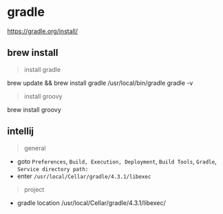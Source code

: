 # gradle

https://gradle.org/install/

## brew install

> install gradle

brew update && brew install gradle
/usr/local/bin/gradle
gradle -v

> install groovy

brew install groovy

## intellij

> general

- goto `Preferences`, `Build, Execution, Deployment`, `Build Tools`, `Gradle`, `Service directory path:`
- enter `/usr/local/Cellar/gradle/4.3.1/libexec`

> project

- gradle location
/usr/local/Cellar/gradle/4.3.1/libexec/
